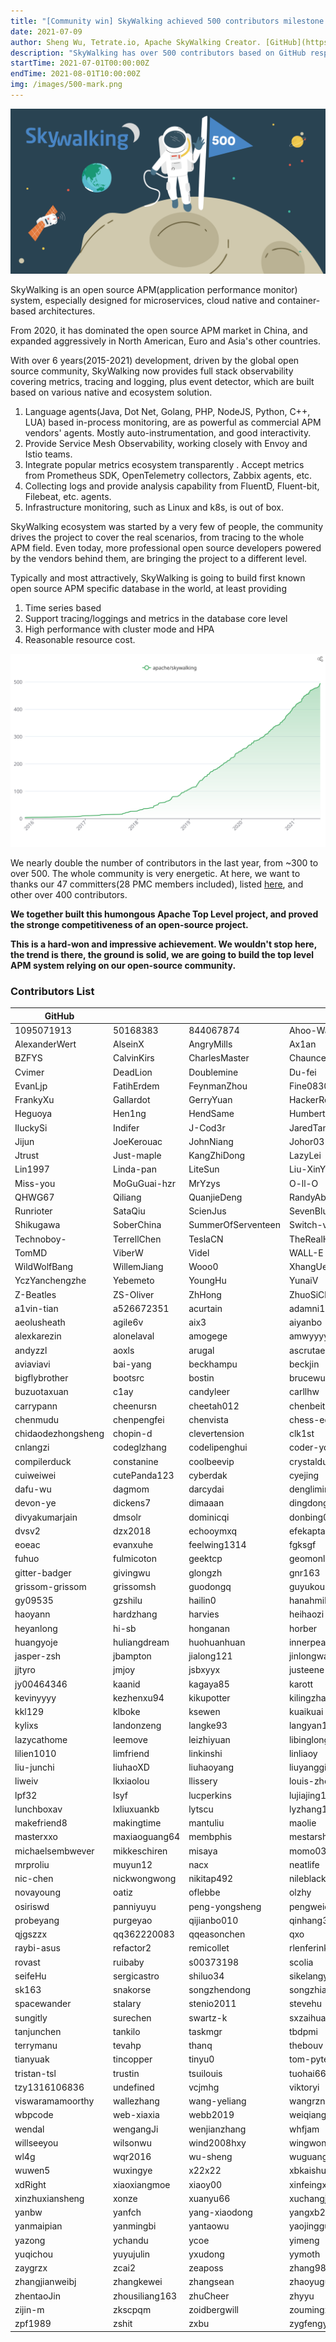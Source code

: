 ```yaml
---
title: "[Community win] SkyWalking achieved 500 contributors milestone."
date: 2021-07-09
author: Sheng Wu, Tetrate.io, Apache SkyWalking Creator. [GitHub](https://github.com/wu-sheng) [Twitter](https://twitter.com/wusheng1108) [Linkedin](https://www.linkedin.com/in/wusheng1108)
description: "SkyWalking has over 500 contributors based on GitHub resposibility statistics. Remarkable achievement of the whole diversity community."
startTime: 2021-07-01T00:00:00Z
endTime: 2021-08-01T10:00:00Z
img: /images/500-mark.png
---
```


![](500-mark.png)

SkyWalking is an open source APM(application performance monitor) system, especially designed for microservices, cloud native and container-based architectures. 

From 2020, it has dominated the open source APM market in China, and expanded aggressively in North American, Euro and Asia's other countries.

With over 6 years(2015-2021) development, driven by the global open source community, SkyWalking now provides full stack observability covering metrics, tracing and logging, plus event detector, which are built based on various native and ecosystem solution.

1. Language agents(Java, Dot Net, Golang, PHP, NodeJS, Python, C++, LUA) based in-process monitoring, are as powerful as commercial APM vendors' agents. Mostly auto-instrumentation, and good interactivity.
2. Provide Service Mesh Observability, working closely with Envoy and Istio teams.
3. Integrate popular metrics ecosystem transparently . Accept metrics from Prometheus SDK, OpenTelemetry collectors, Zabbix agents, etc.
4. Collecting logs and provide analysis capability from FluentD, Fluent-bit, Filebeat, etc. agents.
5. Infrastructure monitoring, such as Linux and k8s, is out of box.

SkyWalking ecosystem was started by a very few of people, the community drives the project to cover the real scenarios, from tracing to the whole APM field. Even today, more professional open source developers powered by the vendors behind them, are bringing the project to a different level. 

Typically and most attractively, SkyWalking is going to build first known open source APM specific database in the world, at least providing
1. Time series based
2. Support tracing/loggings and metrics in the database core level
3. High performance with cluster mode and HPA
4. Reasonable resource cost.

![](500-trend.svg)

We nearly double the number of contributors in the last year, from ~300 to over 500. The whole community is very energetic. At here, we want to thanks our 47 committers(28 PMC members included), listed [here](https://skywalking.apache.org/team/), and other over 400 contributors. 

**We together built this humongous Apache Top Level project, and proved the stronge competitiveness of an open-source project.**

**This is a hard-won and impressive achievement. We wouldn't stop here, the trend is there, the ground is solid, we are going to build the top level APM system relying on our open-source community.**

### Contributors List
|GitHub|||||
|----|----|----|----|----|
|1095071913|50168383|844067874|Ahoo-Wang|AirTrioa|
|AlexanderWert|AlseinX|AngryMills|Ax1an|BFergerson|
|BZFYS|CalvinKirs|CharlesMaster|ChaunceyLin5152|CommissarXia|
|Cvimer|DeadLion|Doublemine|Du-fei|ElderJames|
|EvanLjp|FatihErdem|FeynmanZhou|Fine0830|FingerLiu|
|FrankyXu|Gallardot|GerryYuan|HackerRookie|HarryFQ|
|Heguoya|Hen1ng|HendSame|Humbertzhang|IanCao|
|IluckySi|Indifer|J-Cod3r|JaredTan95|Jargon96|
|Jijun|JoeKerouac|JohnNiang|Johor03|Jozdortraz|
|Jtrust|Just-maple|KangZhiDong|LazyLei|LiWenGu|
|Lin1997|Linda-pan|LiteSun|Liu-XinYuan|MiracleDx|
|Miss-you|MoGuGuai-hzr|MrYzys|O-ll-O|Patrick0308|
|QHWG67|Qiliang|QuanjieDeng|RandyAbernethy|RedzRedz|
|Runrioter|SataQiu|ScienJus|SevenBlue2018|ShaoHans|
|Shikugawa|SoberChina|SummerOfServenteen|Switch-vov|TJ666|
|Technoboy-|TerrellChen|TeslaCN|TheRealHaui|TinyAllen|
|TomMD|ViberW|Videl|WALL-E|WeihanLi|
|WildWolfBang|WillemJiang|Wooo0|XhangUeiJong|Xlinlin|
|YczYanchengzhe|Yebemeto|YoungHu|YunaiV|YunfengGao|
|Z-Beatles|ZS-Oliver|ZhHong|ZhuoSiChen|a198720|
|a1vin-tian|a526672351|acurtain|adamni135|adermxzs|
|aeolusheath|agile6v|aix3|aiyanbo|ajanthan|
|alexkarezin|alonelaval|amogege|amwyyyy|andyliyuze|
|andyzzl|aoxls|arugal|ascrutae|augustowebd|
|aviaviavi|bai-yang|beckhampu|beckjin|beiwangnull|
|bigflybrother|bootsrc|bostin|brucewu-fly|buxingzhe|
|buzuotaxuan|c1ay|candyleer|carllhw|carlvine500|
|carrypann|cheenursn|cheetah012|chenbeitang|chengshiwen|
|chenmudu|chenpengfei|chenvista|chess-equality|chestarss|
|chidaodezhongsheng|chopin-d|clevertension|clk1st|cngdkxw|
|cnlangzi|codeglzhang|codelipenghui|coder-yqj|coki230|
|compilerduck|constanine|coolbeevip|crystaldust|cui-liqiang|
|cuiweiwei|cutePanda123|cyberdak|cyejing|cyhii|
|dafu-wu|dagmom|darcydai|dengliming|devkanro|
|devon-ye|dickens7|dimaaan|dingdongnigetou|dio|
|divyakumarjain|dmsolr|dominicqi|donbing007|dsc6636926|
|dvsv2|dzx2018|echooymxq|efekaptan|elk-g|
|eoeac|evanxuhe|feelwing1314|fgksgf|fredster33|
|fuhuo|fulmicoton|geektcp|geomonlin|ggndnn|
|gitter-badger|givingwu|glongzh|gnr163|gonedays|
|grissom-grissom|grissomsh|guodongq|guyukou|gxthrj|
|gy09535|gzshilu|hailin0|hanahmily|haotian2015|
|haoyann|hardzhang|harvies|heihaozi|hepyu|
|heyanlong|hi-sb|honganan|horber|hsoftxl|
|huangyoje|huliangdream|huohuanhuan|innerpeacez|itsvse|
|jasper-zsh|jbampton|jialong121|jinlongwang|jjlu521016|
|jjtyro|jmjoy|jsbxyyx|justeene|juzhiyuan|
|jy00464346|kaanid|kagaya85|karott|kayleyang|
|kevinyyyy|kezhenxu94|kikupotter|kilingzhang|killGC|
|kkl129|klboke|ksewen|kuaikuai|kun-song|
|kylixs|landonzeng|langke93|langyan1022|langyizhao|
|lazycathome|leemove|leizhiyuan|libinglong|lijial|
|lilien1010|limfriend|linkinshi|linliaoy|liqiangz|
|liu-junchi|liuhaoXD|liuhaoyang|liuyanggithup|liuzhengyang|
|liweiv|lkxiaolou|llissery|louis-zhou|lpcy|
|lpf32|lsyf|lucperkins|lujiajing1126|lunamagic1978|
|lunchboxav|lxliuxuankb|lytscu|lyzhang1999|mage3k|
|makefriend8|makingtime|mantuliu|maolie|margauxcabrera|
|masterxxo|maxiaoguang64|membphis|mestarshine|mgsheng|
|michaelsembwever|mikkeschiren|misaya|momo0313|moonming|
|mrproliu|muyun12|nacx|neatlife|neeuq|
|nic-chen|nickwongwong|nikitap492|nileblack|nisiyong|
|novayoung|oatiz|oflebbe|olzhy|onecloud360|
|osiriswd|panniyuyu|peng-yongsheng|pengweiqhca|potiuk|
|probeyang|purgeyao|qijianbo010|qinhang3|qiuyu-d|
|qjgszzx|qq362220083|qqeasonchen|qxo|ralphgj|
|raybi-asus|refactor2|remicollet|rlenferink|rootsongjc|
|rovast|ruibaby|s00373198|scolia|sdanzo|
|seifeHu|sergicastro|shiluo34|sikelangya|simonlei|
|sk163|snakorse|songzhendong|songzhian|sonxy|
|spacewander|stalary|stenio2011|stevehu|stone-wlg|
|sungitly|surechen|swartz-k|sxzaihua|tangxqa|
|tanjunchen|tankilo|taskmgr|tbdpmi|terranhu|
|terrymanu|tevahp|thanq|thebouv|tianyk|
|tianyuak|tincopper|tinyu0|tom-pytel|tristaZero|
|tristan-tsl|trustin|tsuilouis|tuohai666|tzsword-2020|
|tzy1316106836|undefined|vcjmhg|viktoryi|vision-ken|
|viswaramamoorthy|wallezhang|wang-yeliang|wangrzneu|wankai123|
|wbpcode|web-xiaxia|webb2019|weiqiang-w|weiqiang333|
|wendal|wengangJi|wenjianzhang|whfjam|whl12345|
|willseeyou|wilsonwu|wind2008hxy|wingwong-knh|withlin|
|wl4g|wqr2016|wu-sheng|wuguangkuo|wujun8|
|wuwen5|wuxingye|x22x22|xbkaishui|xcaspar|
|xdRight|xiaoxiangmoe|xiaoy00|xinfeingxia85|xingren23|
|xinzhuxiansheng|xonze|xuanyu66|xuchangjunjx|xudianyang|
|yanbw|yanfch|yang-xiaodong|yangxb2010000|yanickxia|
|yanmaipian|yanmingbi|yantaowu|yaojingguo|yaowenqiang|
|yazong|ychandu|ycoe|yimeng|yu199195|
|yuqichou|yuyujulin|yxudong|yymoth|zaunist|
|zaygrzx|zcai2|zeaposs|zhang98722|zhanghao001|
|zhangjianweibj|zhangkewei|zhangsean|zhaoyuguang|zhe1926|
|zhentaoJin|zhousiliang163|zhuCheer|zhyyu|zifeihan|
|zijin-m|zkscpqm|zoidbergwill|zoumingzm|zouyx|
|zpf1989|zshit|zxbu|zygfengyuwuzu|undefined|


